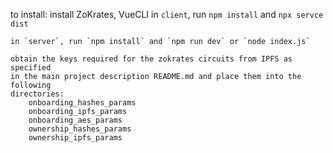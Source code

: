 
to install:
    install ZoKrates, VueCLI
    in `client`, run `npm install` and `npx servce dist`

    in `server`, run `npm install` and `npm run dev` or `node index.js`

    obtain the keys required for the zokrates circuits from IPFS as specified
    in the main project description README.md and place them into the following 
    directories:
        onboarding_hashes_params
        onboarding_ipfs_params
        onboarding_aes_params
        ownership_hashes_params
        ownership_ipfs_params

